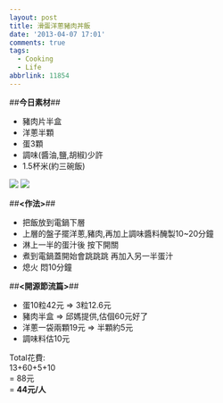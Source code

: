 ```yaml
---
layout: post
title: 滑蛋洋蔥豬肉丼飯
date: '2013-04-07 17:01'
comments: true
tags:
  - Cooking
  - Life
abbrlink: 11854
---
```


##**今日素材**##

- 豬肉片半盒
- 洋蔥半顆
- 蛋3顆
- 調味(醬油,鹽,胡椒)少許
- 1.5杯米(約三碗飯)
<!--more-->

![](https://lh5.googleusercontent.com/-y-hBrNpkkN0/UdAloi6Q5pI/AAAAAAAAArk/S-g40zulwkw/w493-h874-no/food_04071.jpg)
![](https://lh3.googleusercontent.com/-eyq6PukgUho/UdAlpfO36LI/AAAAAAAAArs/Ikv5mwEcl70/w1296-h731-no/food_04072.jpg)




##**<作法>**##

- 把飯放到電鍋下層  
- 上層的盤子擺洋蔥,豬肉,再加上調味醬料醃製10~20分鐘  
- 淋上一半的蛋汁後 按下開關  
- 煮到電鍋蓋開始會跳跳跳 再加入另一半蛋汁  
- 熄火 悶10分鐘  

##**<開源節流篇>**##

- 蛋10粒42元 => 3粒12.6元
- 豬肉半盒 => 邱媽提供,估個60元好了
- 洋蔥一袋兩顆19元 => 半顆約5元
- 調味料估10元

Total花費:  
13+60+5+10  
= 88元  
= **44元/人**

